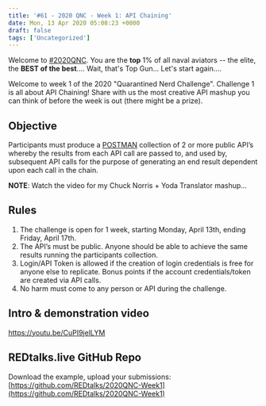 ```yaml
---
title: '#61 - 2020 QNC - Week 1: API Chaining'
date: Mon, 13 Apr 2020 05:08:23 +0000
draft: false
tags: ['Uncategorized']
---
```


Welcome to [#2020QNC](https://twitter.com/hashtag/2020QNC). You are the **top** 1% of all naval aviators -- the elite, the **BEST of the best**.... Wait, that's Top Gun... Let's start again.... 

Welcome to week 1 of the 2020 "Quarantined Nerd Challenge". Challenge 1 is all about API Chaining! Share with us the most creative API mashup you can think of before the week is out (there might be a prize).

Objective
---------

Participants must produce a [POSTMAN](https://www.postman.com/) collection of 2 or more public API’s whereby the results from each API call are passed to, and used by, subsequent API calls for the purpose of generating an end result dependent upon each call in the chain.

**NOTE**: Watch the video for my Chuck Norris + Yoda Translator mashup...

Rules
-----

1.  The challenge is open for 1 week, starting Monday, April 13th, ending Friday, April 17th.
2.  The API’s must be public. Anyone should be able to achieve the same results running the participants collection.
3.  Login/API Token is allowed if the creation of login credentials is free for anyone else to replicate. Bonus points if the account credentials/token are created via API calls.
4.  No harm must come to any person or API during the challenge.

Intro & demonstration video
---------------------------

https://youtu.be/CuPI9jelLYM

  

REDtalks.live GitHub Repo
-------------------------

Download the example, upload your submissions: [https://github.com/REDtalks/2020QNC-Week1](https://github.com/REDtalks/2020QNC-Week1)